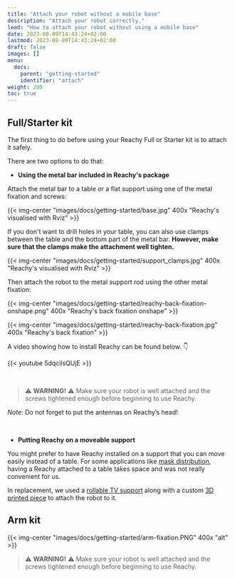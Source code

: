 ```yaml
---
title: "Attach your robot without a mobile base"
description: "Attach your robot correctly."
lead: "How to attach your robot without using a mobile base"
date: 2023-08-09T14:43:24+02:00
lastmod: 2023-08-09T14:43:24+02:00
draft: false
images: []
menu:
  docs:
    parent: "getting-started"
    identifier: "attach"
weight: 200
toc: true
---
```


## Full/Starter kit

The first thing to do before using your Reachy Full or Starter kit is to attach it safely.

There are two options to do that:
* **Using the metal bar included in Reachy's package**

Attach the metal bar to a table or a flat support using one of the metal fixation and screws:

{{< img-center "images/docs/getting-started/base.jpg" 400x "Reachy's visualised with Rviz" >}}

If you don't want to drill holes in your table, you can also use clamps between the table and the bottom part of the metal bar. **However, make sure that the clamps make the attachment well tighten.**

{{< img-center "images/docs/getting-started/support_clamps.jpg" 400x "Reachy's visualised with Rviz" >}}

Then attach the robot to the metal support rod using the other metal fixation:

{{< img-center "images/docs/getting-started/reachy-back-fixation-onshape.png" 400x "Reachy's back fixation onshape" >}}

{{< img-center "images/docs/getting-started/reachy-back-fixation.jpg" 400x "Reachy's back fixation" >}}

A video showing how to install Reachy can be found below. 👇

{{< youtube 5dqcilsQUjE >}}  

&nbsp;

> :warning: **WARNING!** :warning: Make sure your robot is well attached and the screws tightened enough before beginning to use Reachy.

*Note*: Do not forget to put the antennas on Reachy’s head!

&nbsp;

* **Putting Reachy on a moveable support**

You might prefer to have Reachy installed on a support that you can move easily instead of a table. For some applications like  [mask distribution](https://www.youtube.com/watch?v=Hk1BjEqp7-0), having a Reachy attached to a table takes space and was not really convenient for us. 

In replacement, we used a [rollable TV support](https://www.amazon.fr/gp/product/B074TB5MG5/) along with a custom [3D printed piece](https://forum.pollen-robotics.com/uploads/short-url/vuJ4zu7sYM7vmKyrdXXsRhPsoLP.stl) to attach the robot to it.


## Arm kit

{{< img-center "images/docs/getting-started/arm-fixation.PNG" 400x "alt" >}}

> :warning: **WARNING!** :warning: Make sure your robot is well attached and the screws tightened enough before beginning to use Reachy.
